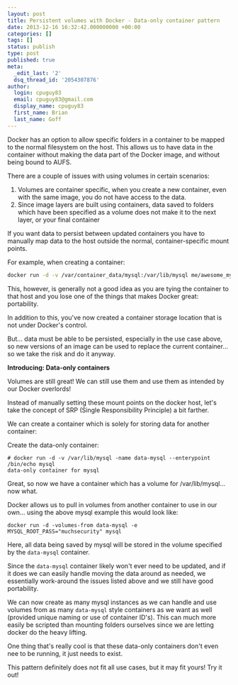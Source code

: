 ```yaml
---
layout: post
title: Persistent volumes with Docker - Data-only container pattern
date: 2013-12-16 16:32:42.000000000 +00:00
categories: []
tags: []
status: publish
type: post
published: true
meta:
  _edit_last: '2'
  dsq_thread_id: '2054307876'
author:
  login: cpuguy83
  email: cpuguy83@gmail.com
  display_name: cpuguy83
  first_name: Brian
  last_name: Goff
---
```


Docker has an option to allow specific folders in a container to be mapped to
the normal filesystem on the host.  This allows us to have data in the container
without making the data part of the Docker image, and without being bound to
AUFS.

There are a couple of issues with using volumes in certain scenarios:

<!--break-->

1.  Volumes are container specific, when you create a new container, even with
the same image, you do not have access to the data.
2.  Since image layers are built using containers, data saved to folders which
have been specified as a volume does not make it to the next layer, or your
final container

If you want data to persist between updated containers you have to manually map
data to the host outside the normal, container-specific mount points.

For example, when creating a container:

```bash
docker run -d -v /var/container_data/mysql:/var/lib/mysql me/awesome_mysql_image
```

This, however, is generally not a good idea as you are tying the container to
that host and you lose one of the things that makes Docker great: portability.

In addition to this, you've now created a container storage location that is
not under Docker's control.

But... data must be able to be persisted, especially in the use case above, so
new versions of an image can be used to replace the current container... so we
take the risk and do it anyway.

**Introducing: Data-only containers**

Volumes are still great!  We can still use them and use them as intended by our
Docker overlords!

Instead of manually setting these mount points on the docker host, let's take
the concept of SRP (Single Responsibility Principle) a bit farther.

We can create a container which is solely for storing data for another
container:

Create the data-only container:

```
# docker run -d -v /var/lib/mysql -name data-mysql --enterypoint /bin/echo mysql
data-only container for mysql
```

Great, so now we have a container which has a volume for /var/lib/mysql... now
what.

Docker allows us to pull in volumes from another container to use in our own...
using the above mysql example this would look like:

```
docker run -d -volumes-from data-mysql -e MYSQL_ROOT_PASS="muchsecurity" mysql
```

Here, all data being saved by mysql will be stored in the volume specified by
the `data-mysql` container.

Since the `data-mysql` container likely won't ever need to be updated, and if it
does we can easily handle moving the data around as needed, we essentially
work-around the issues listed above and we still have good portability.

We can now create as many mysql instances as we can handle and use volumes from
as many `data-mysql` style containers as we want as well (provided unique naming
or use of container ID's).  This can much more easily be scripted than mounting
folders ourselves since we are letting docker do the heavy lifting.

One thing that's really cool is that these data-only containers don't even nee
to be running, it just needs to exist.

This pattern definitely does not fit all use cases, but it may fit yours!
Try it out!
